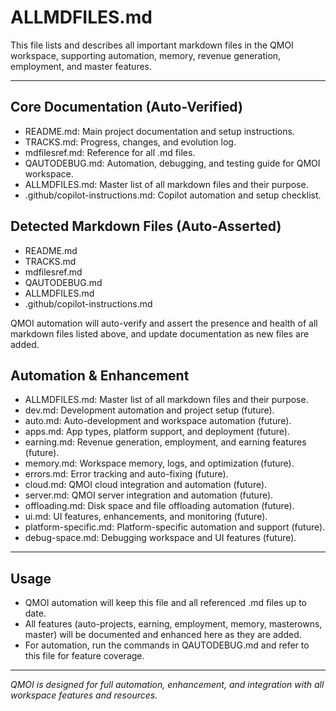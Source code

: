 # ALLMDFILES.md

This file lists and describes all important markdown files in the QMOI workspace, supporting automation, memory, revenue generation, employment, and master features.

---


## Core Documentation (Auto-Verified)
- README.md: Main project documentation and setup instructions.
- TRACKS.md: Progress, changes, and evolution log.
- mdfilesref.md: Reference for all .md files.
- QAUTODEBUG.md: Automation, debugging, and testing guide for QMOI workspace.
- ALLMDFILES.md: Master list of all markdown files and their purpose.
- .github/copilot-instructions.md: Copilot automation and setup checklist.

## Detected Markdown Files (Auto-Asserted)
- README.md
- TRACKS.md
- mdfilesref.md
- QAUTODEBUG.md
- ALLMDFILES.md
- .github/copilot-instructions.md

QMOI automation will auto-verify and assert the presence and health of all markdown files listed above, and update documentation as new files are added.

## Automation & Enhancement
- ALLMDFILES.md: Master list of all markdown files and their purpose.
- dev.md: Development automation and project setup (future).
- auto.md: Auto-development and workspace automation (future).
- apps.md: App types, platform support, and deployment (future).
- earning.md: Revenue generation, employment, and earning features (future).
- memory.md: Workspace memory, logs, and optimization (future).
- errors.md: Error tracking and auto-fixing (future).
- cloud.md: QMOI cloud integration and automation (future).
- server.md: QMOI server integration and automation (future).
- offloading.md: Disk space and file offloading automation (future).
- ui.md: UI features, enhancements, and monitoring (future).
- platform-specific.md: Platform-specific automation and support (future).
- debug-space.md: Debugging workspace and UI features (future).

---

## Usage
- QMOI automation will keep this file and all referenced .md files up to date.
- All features (auto-projects, earning, employment, memory, masterowns, master) will be documented and enhanced here as they are added.
- For automation, run the commands in QAUTODEBUG.md and refer to this file for feature coverage.

---

*QMOI is designed for full automation, enhancement, and integration with all workspace features and resources.*
